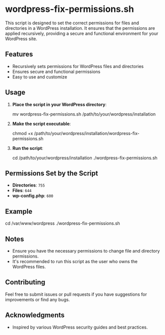 # wordpress-fix-permissions.sh

This script is designed to set the correct permissions for files and directories in a WordPress installation. It ensures that the permissions are applied recursively, providing a secure and functional environment for your WordPress site.

## Features

- Recursively sets permissions for WordPress files and directories
- Ensures secure and functional permissions
- Easy to use and customize

## Usage

1. **Place the script in your WordPress directory**:

   mv wordpress-fix-permissions.sh /path/to/your/wordpress/installation
   

2. **Make the script executable**:
   
   chmod +x /path/to/your/wordpress/installation/wordpress-fix-permissions.sh
   

3. **Run the script**:
   
   cd /path/to/your/wordpress/installation
   ./wordpress-fix-permissions.sh

## Permissions Set by the Script

- **Directories**: `755`
- **Files**: `644`
- **wp-config.php**: `600`

## Example

cd /var/www/wordpress
./wordpress-fix-permissions.sh

## Notes

- Ensure you have the necessary permissions to change file and directory permissions.
- It's recommended to run this script as the user who owns the WordPress files.

## Contributing

Feel free to submit issues or pull requests if you have suggestions for improvements or find any bugs.

## Acknowledgments

- Inspired by various WordPress security guides and best practices.
